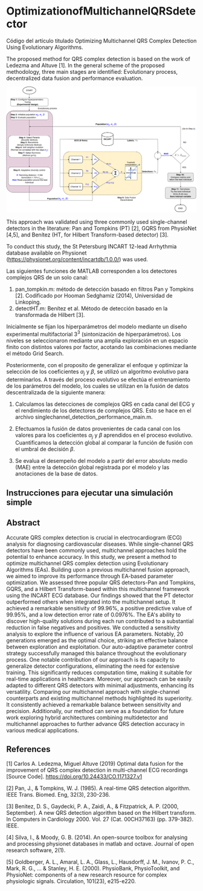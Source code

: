 # OptimizationofMultichannelQRSdetector
Código del artículo titulado Optimizing Multichannel QRS Complex Detection Using Evolutionary Algorithms.

The proposed method for QRS complex detection is based on the work of Ledezma and Altuve [1]. In the general scheme of the proposed methodology, three main stages are identified: Evolutionary process, decentralized data fusion and performance evaluation.

![Resumen-visual-EA](https://github.com/JoseMendezA/OptimizationofMultichannelQRSdetector/blob/main/ProjectImages/optimizationscheme.png)

This approach was validated using three commonly used single-channel detectors in the literature: Pan and Tompkins (PT) [2], GQRS from PhysioNet [4,5], and Benítez (HT, for Hilbert Transform-based detector) [3].

To conduct this study, the St Petersburg INCART 12-lead Arrhythmia database available on Physionet (https://physionet.org/content/incartdb/1.0.0/) was used.  

Las siguientes funciones de MATLAB corresponden a los detectores complejos QRS de un solo canal:

1. pan_tompkin.m: método de detección basado en filtros Pan y Tompkins [2]. Codificado por Hooman Sedghamiz (2014), Universidad de Linkoping.
2. detectHT.m: Benítez et al. Método de detección basado en la transformada de Hilbert [3].

Inicialmente se fijan los hiperparámetros del modelo mediante un diseño experimental multifactorial ${3}^3$ (sintonización de hiperparámetros). Los niveles se seleccionaron mediante una amplia exploración en un espacio finito con distintos valores por factor, acotando las combinaciones mediante el método Grid Search.

Posteriormente, con el proposito de generalizar el enfoque y optimizar la selección de los coeficientes ${\alpha}_j$ y $\beta$, se utilizó un algoritmo evolutivo para determinarlos. A través del proceso evolutivo se efectúa el entrenamiento de los parámetros del modelo, los cuales se utilizan en la fusión de datos descentralizada de la siguiente manera:

1. Calculamos las detecciones de complejos QRS en cada canal del ECG y el rendimiento de los detectores de complejos QRS. Esto se hace en el archivo singlechannel_detection_performance_main.m.

2. Efectuamos la fusión de datos provenientes de cada canal con los valores para los coeficientes ${\alpha}_j$ y $\beta$ aprendidos en el proceso evolutivo. Cuantificamos la detección global al comparar la función de fusión con el umbral de decisión $\beta$. 

3. Se evalua el desempeño del modelo a partir del error absoluto medio (MAE) entre la detección global registrada por el modelo y las anotaciones de la base de datos. 

## Instrucciones para ejecutar una simulación simple


## Abstract
Accurate QRS complex detection is crucial in electrocardiogram (ECG) analysis for diagnosing cardiovascular diseases. While single-channel QRS detectors have been commonly used, multichannel approaches hold the potential to enhance accuracy. In this study, we present a method to optimize multichannel QRS complex detection using Evolutionary Algorithms (EAs). Building upon a previous multichannel fusion approach, we aimed to improve its performance through EA-based parameter optimization. We assessed three popular QRS detectors-Pan and Tompkins, GQRS, and a Hilbert Transform-based within this multichannel framework using the INCART ECG database. Our findings showed that the PT detector outperformed others when integrated into the multichannel setup. It achieved a remarkable sensitivity of 99.96\%, a positive predictive value of 99.95\%, and a low detection error rate of 0.0976\%. The EA's ability to discover high-quality solutions during each run contributed to a substantial reduction in false negatives and positives. We conducted a sensitivity analysis to explore the influence of various EA parameters. Notably, 20 generations emerged as the optimal choice, striking an effective balance between exploration and exploitation. Our auto-adaptive parameter control strategy successfully managed this balance throughout the evolutionary process. One notable contribution of our approach is its capacity to generalize detector configurations, eliminating the need for extensive training. This significantly reduces computation time, making it suitable for real-time applications in healthcare. Moreover, our approach can be easily adapted to different QRS detectors with minimal adjustments, enhancing its versatility. Comparing our multichannel approach with single-channel counterparts and existing multichannel methods highlighted its superiority. It consistently achieved a remarkable balance between sensitivity and precision. Additionally, our method can serve as a foundation for future work exploring hybrid architectures combining multidetector and multichannel approaches to further advance QRS detection accuracy in various medical applications. 

## References

[1] Carlos A. Ledezma, Miguel Altuve (2019) Optimal data fusion for the improvement of QRS complex detection in multi-channel ECG recordings [Source Code]. https://doi.org/10.24433/CO.1171327.v1

[2] Pan, J., & Tompkins, W. J. (1985). A real-time QRS detection algorithm. IEEE Trans. Biomed. Eng, 32(3), 230-236.

[3] Benitez, D. S., Gaydecki, P. A., Zaidi, A., & Fitzpatrick, A. P. (2000, September). A new QRS detection algorithm based on the Hilbert transform. In Computers in Cardiology 2000. Vol. 27 (Cat. 00CH37163) (pp. 379-382). IEEE.

[4] Silva, I., & Moody, G. B. (2014). An open-source toolbox for analysing and processing physionet databases in matlab and octave. Journal of open research software, 2(1).

[5] Goldberger, A. L., Amaral, L. A., Glass, L., Hausdorff, J. M., Ivanov, P. C., Mark, R. G., ... & Stanley, H. E. (2000). PhysioBank, PhysioToolkit, and PhysioNet: components of a new research resource for complex physiologic signals. Circulation, 101(23), e215-e220.
